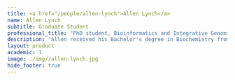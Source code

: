 ```yaml
---
title: <a href="/people/allen-lynch">Allen Lynch</a>
name: Allen Lynch
subtitle: Graduate Student
professional_title: "PhD student, Bioinformatics and Integrative Genomics (BIG)"  # Joined professional titles
description: "Allen received his Bachelor's degree in Biochemistry from the University of Minnesota-Twin Cities, then worked with Shirley Liu at the Dana-Farber Cancer Institute developing computational models of gene regulatory dynamics. He joined the Park lab as a graduate student in Harvard's Bioinformatics and Integrative Genomics PhD program."
layout: product
academic: 1
image: ./img//allen-lynch.jpg
hide_footer: true
---
```


